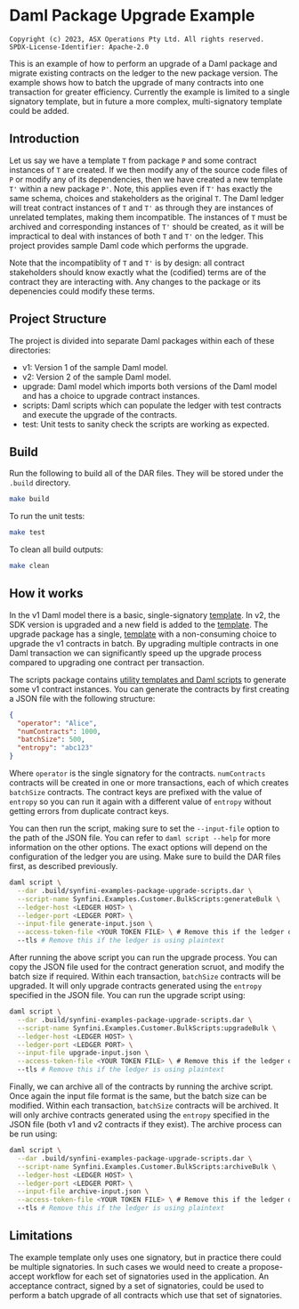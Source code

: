# Daml Package Upgrade Example

    Copyright (c) 2023, ASX Operations Pty Ltd. All rights reserved.
    SPDX-License-Identifier: Apache-2.0

This is an example of how to perform an upgrade of a Daml package and migrate existing contracts on the ledger to the
new package version. The example shows how to batch the upgrade of many contracts into one transaction for greater
efficiency. Currently the example is limited to a single signatory template, but in future a more complex,
multi-signatory template could be added.

## Introduction

Let us say we have a template `T` from package `P` and some contract instances of `T` are created. If we then modify
any of the source code files of `P` or modify any of its dependencies, then we have created a new template `T'` within a new package `P'`. Note, this applies even if `T'` has exactly the same schema, choices and stakeholders as the original `T`. The Daml ledger will treat contract instances of `T` and `T'` as through they are instances of unrelated templates,
making them incompatible. The instances of `T` must be archived and corresponding instances of `T'` should be created,
as it will be impractical to deal with instances of both `T` and `T'` on the ledger. This project provides sample Daml code which performs the upgrade.

Note that the incompatiblity of `T` and `T'` is by design: all contract stakeholders should know exactly what the (codified) terms are of the contract they are interacting with. Any changes to the package or its depenencies could
modify these terms.

## Project Structure

The project is divided into separate Daml packages within each of these directories:

- v1: Version 1 of the sample Daml model.
- v2: Version 2 of the sample Daml model.
- upgrade: Daml model which imports both versions of the Daml model and has a choice to upgrade contract instances.
- scripts: Daml scripts which can populate the ledger with test contracts and execute the upgrade of the contracts.
- test: Unit tests to sanity check the scripts are working as expected.

## Build

Run the following to build all of the DAR files. They will be stored under the `.build` directory.

```bash
make build
```

To run the unit tests:

```bash
make test
```

To clean all build outputs:

```bash
make clean
```

## How it works

In the v1 Daml model there is a basic, single-signatory
[template](https://github.com/SynfiniDLT/example-daml-package-upgrade/blob/main/v1/src/Synfini/Examples/Customer.daml).
In v2, the SDK version is upgraded and a new field is added to the
[template](https://github.com/SynfiniDLT/example-daml-package-upgrade/blob/main/v2/src/Synfini/Examples/Customer.daml). The upgrade package has a single,
[template](https://github.com/SynfiniDLT/example-daml-package-upgrade/blob/main/upgrade/src/Synfini/Examples/Customer/Upgrade.daml)
with a non-consuming choice to upgrade the v1 contracts in batch. By upgrading multiple contracts in one Daml
transaction we can significantly speed up the upgrade process compared to upgrading one contract per transaction.

The scripts package contains
[utility templates and Daml scripts](https://github.com/SynfiniDLT/example-daml-package-upgrade/blob/main/scripts/src/Synfini/Examples/Customer/BulkScripts.daml)
to generate some v1 contract instances. You can generate the contracts by first creating a JSON file with the following
structure:

```json
{
  "operator": "Alice",
  "numContracts": 1000,
  "batchSize": 500,
  "entropy": "abc123"
}
```

Where `operator` is the single signatory for the contracts. `numContracts` contracts will be created in one or more transactions, each of which creates `batchSize` contracts. The contract keys are prefixed with the value of `entropy`
so you can run it again with a different value of `entropy` without getting errors from duplicate contract keys.

You can then run the script, making sure to set the `--input-file` option to the path of the JSON file. You can refer
to `daml script --help` for more information on the other options. The exact options will depend on the configuration of
the ledger you are using. Make sure to build the DAR files first, as described previously.

```bash
daml script \
  --dar .build/synfini-examples-package-upgrade-scripts.dar \
  --script-name Synfini.Examples.Customer.BulkScripts:generateBulk \
  --ledger-host <LEDGER HOST> \
  --ledger-port <LEDGER PORT> \
  --input-file generate-input.json \
  --access-token-file <YOUR TOKEN FILE> \ # Remove this if the ledger does not have authentication turned on
  --tls # Remove this if the ledger is using plaintext
```

After running the above script you can run the upgrade process. You can copy the JSON file used for the contract
generation scruot, and modify the batch size if required. Within each transaction, `batchSize` contracts will be
upgraded. It will only upgrade contracts generated using the `entropy` specified in the JSON file. You can run the
upgrade script using:

```bash
daml script \
  --dar .build/synfini-examples-package-upgrade-scripts.dar \
  --script-name Synfini.Examples.Customer.BulkScripts:upgradeBulk \
  --ledger-host <LEDGER HOST> \
  --ledger-port <LEDGER PORT> \
  --input-file upgrade-input.json \
  --access-token-file <YOUR TOKEN FILE> \ # Remove this if the ledger does not have authentication turned on
  --tls # Remove this if the ledger is using plaintext
```

Finally, we can archive all of the contracts by running the archive script. Once again the input file format is the
same, but the batch size can be modified. Within each transaction, `batchSize` contracts will be archived. It will only
archive contracts generated using the `entropy` specified in the JSON file (both v1 and v2 contracts if they exist). The archive process can be run using:

```bash
daml script \
  --dar .build/synfini-examples-package-upgrade-scripts.dar \
  --script-name Synfini.Examples.Customer.BulkScripts:archiveBulk \
  --ledger-host <LEDGER HOST> \
  --ledger-port <LEDGER PORT> \
  --input-file archive-input.json \
  --access-token-file <YOUR TOKEN FILE> \ # Remove this if the ledger does not have authentication turned on
  --tls # Remove this if the ledger is using plaintext
```

## Limitations

The example template only uses one signatory, but in practice there could be multiple signatories. In such cases we
would need to create a propose-accept workflow for each set of signatories used in the application. An acceptance
contract, signed by a set of signatories, could be used to perform a batch upgrade of all contracts which use that set
of signatories.
